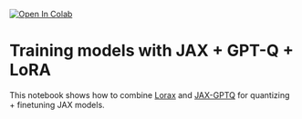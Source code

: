 [![Open In Colab](https://colab.research.google.com/assets/colab-badge.svg)](https://colab.research.google.com/github/davisyoshida/easy-lora-and-gptq/blob/master/JAX_%2B_GPT_Q_4_bit_%2B_LoRA_%2B_ratio_%2B_sudden_drop_in_the_loss_function.ipynb)

# Training models with JAX + GPT-Q + LoRA
This notebook shows how to combine [Lorax](https://github.com/davisyoshida/lorax) and [JAX-GPTQ](https://github.com/davisyoshida/jax-gptq) for quantizing + finetuning JAX models.
